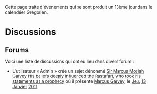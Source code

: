 <!-- TITLE: 13 -->
<!-- SUBTITLE: Événements qui se sont produit un 13ème jour -->

Cette page traite d'événements qui se sont produit un 13ème jour dans le calendrier Grégorien.

# Discussions
## Forums
Voici une liste de discussions qui ont eu lieu dans divers forum :
* L'utilisateur « Admin » crée un sujet dénommé [Sir Marcus Mosiah Garvey His beliefs deeply influenced the Rastafari, who took his statements as a prophecy](http://join.clubme.net/t26-sir-marcus-mosiah-garvey-his-beliefs-deeply-influenced-the-rastafari-who-took-his-statements-as-a-prophecy#26) où il présente [Marcus Garvey](/personnalite/homme/polymathe/caraibes/midi/colonie/xamayca/marcus-gavey), le [Jeu.](histoire/date/calendrier-gregorien/par-jour-de-la-semaine/jeudi) [13](/histoire/date/calendrier-gregorien/par-jour/13) [Janvier](/histoire/date/calendrier-gregorien/par-mois/janvier) [2011](/histoire/date/calendrier-gregorien/par-annee/2011).